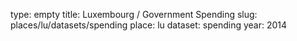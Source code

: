 type: empty
title: Luxembourg / Government Spending
slug: places/lu/datasets/spending
place: lu
dataset: spending
year: 2014
